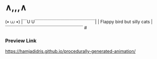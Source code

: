 # ∧,,,∧
 (• ⩊ •)
|￣U U￣￣￣￣￣￣￣￣￣￣￣￣￣￣|
| Flappy bird but silly cats |   
￣￣￣￣￣￣￣￣￣￣￣￣￣￣￣￣￣￣   #

### Preview Link ###

https://hamjadidris.github.io/procedurally-generated-animation/
